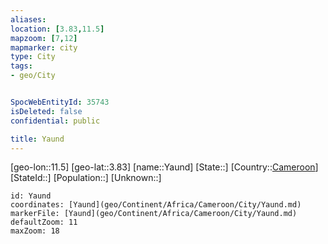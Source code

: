 ```yaml
---
aliases: 
location: [3.83,11.5]
mapzoom: [7,12] 
mapmarker: city 
type: City
tags:
- geo/City


SpocWebEntityId: 35743
isDeleted: false
confidential: public

title: Yaund
---
```

[geo-lon::11.5]
[geo-lat::3.83]
[name::Yaund]
[State::]
[Country::[Cameroon](geo/Continent/Africa/Cameroon.md)]
[StateId::]
[Population::]
[Unknown::]


```leaflet
id: Yaund
coordinates: [Yaund](geo/Continent/Africa/Cameroon/City/Yaund.md)
markerFile: [Yaund](geo/Continent/Africa/Cameroon/City/Yaund.md)
defaultZoom: 11 
maxZoom: 18
```


